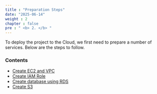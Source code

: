 ```yaml
---
title : "Preparation Steps"
date: "2025-06-14"
weight : 2 
chapter : false
pre : " <b> 2. </b> "
---
```


<!-- {{% notice info %}}
You need to pre-create 1 Linux instance in the public subnet and 1 Windows instance in the private subnet to perform this exercise.
{{% /notice %}} -->

To deploy the project to the Cloud, we first need to prepare a number of services. Below are the steps to follow.

### Contents
  - [Create EC2 and VPC](2.1-createiamrole/)
  - [Create IAM Role](2.2-createiamrole/)
  - [Create database using RDS](2.3-createrds/)
  - [Create S3](2.4-creates3/)
